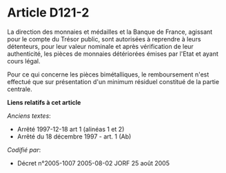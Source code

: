 # Article D121-2

La direction des monnaies et médailles et la Banque de France, agissant pour le compte du Trésor public, sont autorisées à
reprendre à leurs détenteurs, pour leur valeur nominale et après vérification de leur authenticité, les pièces de monnaies
détériorées émises par l'Etat et ayant cours légal.

Pour ce qui concerne les pièces bimétalliques, le remboursement n'est effectué que sur présentation d'un minimum résiduel
constitué de la partie centrale.

**Liens relatifs à cet article**

_Anciens textes_:

  - Arrêté 1997-12-18 art 1 (alinéas 1 et 2)
  - Arrêté du 18 décembre 1997 - art. 1 (Ab)

_Codifié par_:

  - Décret n°2005-1007 2005-08-02 JORF 25 août 2005
